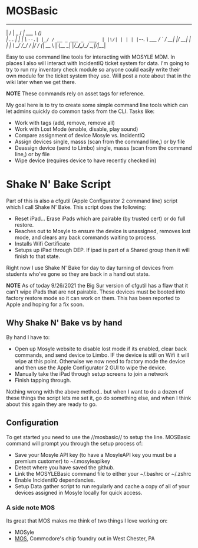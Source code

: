 # MOSBasic

___  ________ ___________           _      
|  \/  |  _  /  ___| ___ \         (_)     
| .  . | | | \ `--.| |_/ / __ _ ___ _  ___ 
| |\/| | | | |`--. \ ___ \/ _` / __| |/ __|
| |  | \ \_/ /\__/ / |_/ / (_| \__ \ | (__ 
\_|  |_/\___/\____/\____/ \__,_|___/_|\___|


 Easy to use command line tools for interacting with MOSYLE MDM.  In places I also will interact with IncidentIQ ticket system for data.  I'm going to try to run my inventory check module so anyone could easily write their own module for the ticket system they use.  Will post a note about that in the wiki later when we get there.
 
 **NOTE** These commands rely on asset tags for reference.  
 
 My goal here is to try to create some simple command line tools which can let admins quickly do common tasks from the CLI.  Tasks like:
 * Work with tags (add, remove, remove all)
 * Work with Lost Mode (enable, disable, play sound)
 * Compare assignment of device Mosyle vs. IncidentIQ
 * Assign devices single, masss (scan from the command line,) or by file
 * Deassign device (send to Limbo) single, masss (scan from the command line,) or by file
 * Wipe device (requires device to have recently checked in)
 
 # Shake N' Bake Script
 Part of this is also a cfgutil (Apple Configurator 2 command line) script which I call Shake N' Bake.  This script does the following:
 * Reset iPad...  Erase iPads which are pairable (by trusted cert) or do full restore.  
 * Reaches out to Mosyle to ensure the device is unassigned, removes lost mode, and clears any back commands waiting to process.
 * Installs Wifi Certificate
 * Setups up iPad through DEP.  If ipad is part of a Shared group then it will finish to that state.  
 
 Right now I use Shake N' Bake for day to day turning of devices from students who've gone so they are back in a hand out state.  
 
 **NOTE** As of today 9/26/2021 the Big Sur version of cfgutil has a flaw that it can't wipe iPads that are not pairable.  These devices must be booted into factory restore mode so it can work on them.  This has been reported to Apple and hoping for a fix soon.
 
 ## Why Shake N' Bake vs by hand
 By hand I have to:
 * Open up Mosyle website to disable lost mode if its enabled, clear back commands, and send device to Limbo.  IF the device is still on Wifi it will wipe at this point.  Otherwise we now need to factory mode the device and then use the Apple Configurator 2 GUI to wipe the device.
 * Manually take the iPad through setup screens to join a network
 * Finish tapping through.
 
 Nothing wrong with the above method.. but when I want to do a dozen of these things the script lets me set it, go do something else, and when I think about this again they are ready to go.
 
 ## Configuration
 To get started you need to use the //mosbasic// to setup the line.  MOSBasic command will prompt you through the setup process of:
 * Save your Mosyle API key (to have a MosyleAPI key you must be a premium customer) to ~/.mosyleapikey
 * Detect where you have saved the github.
 * Link the MOSYLEBasic command file to either your ~/.bashrc or ~/.zshrc
 * Enable IncidentIQ dependancies.
 * Setup Data gather script to run regularly and cache a copy of all of your devices assigned in Mosyle locally for quick access.
 
 
 
 
 ### A side note MOS
 Its great that MOS makes me think of two things I love working on:
 * MOSyle
 * [MOS](https://en.wikipedia.org/wiki/MOS_Technology), Commodore's chip foundry out in West Chester, PA
 
 